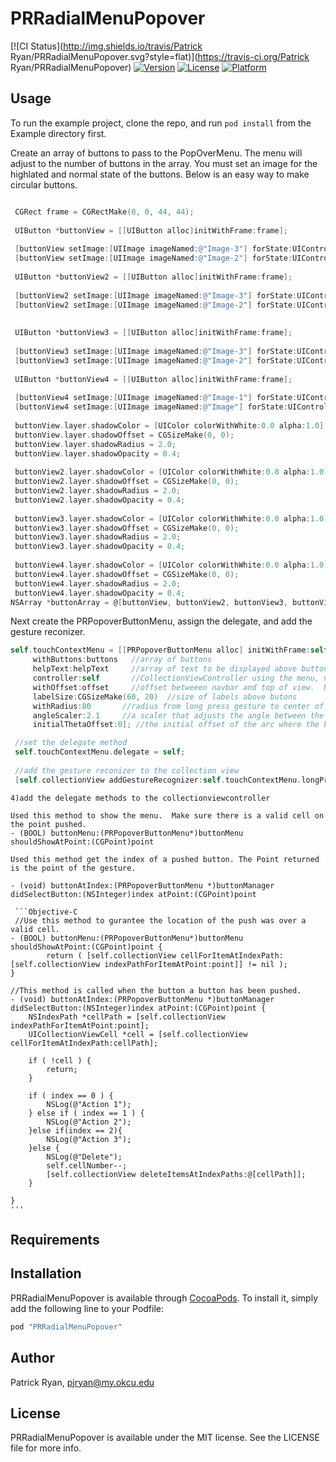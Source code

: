 # PRRadialMenuPopover

[![CI Status](http://img.shields.io/travis/Patrick Ryan/PRRadialMenuPopover.svg?style=flat)](https://travis-ci.org/Patrick Ryan/PRRadialMenuPopover)
[![Version](https://img.shields.io/cocoapods/v/PRRadialMenuPopover.svg?style=flat)](http://cocoapods.org/pods/PRRadialMenuPopover)
[![License](https://img.shields.io/cocoapods/l/PRRadialMenuPopover.svg?style=flat)](http://cocoapods.org/pods/PRRadialMenuPopover)
[![Platform](https://img.shields.io/cocoapods/p/PRRadialMenuPopover.svg?style=flat)](http://cocoapods.org/pods/PRRadialMenuPopover)

## Usage

To run the example project, clone the repo, and run `pod install` from the Example directory first.

    
    
Create an array of buttons to pass to the PopOverMenu.  The menu will adjust to the number of buttons in the array.  You must set an image for the highlated and normal state of the buttons.  Below is an easy way to make circular buttons.
   ```Objective-C
   
    CGRect frame = CGRectMake(0, 0, 44, 44);
    
    UIButton *buttonView = [[UIButton alloc]initWithFrame:frame];
    
    [buttonView setImage:[UIImage imageNamed:@"Image-3"] forState:UIControlStateNormal];
    [buttonView setImage:[UIImage imageNamed:@"Image-2"] forState:UIControlStateHighlighted];
    
    UIButton *buttonView2 = [[UIButton alloc]initWithFrame:frame];
    
    [buttonView2 setImage:[UIImage imageNamed:@"Image-3"] forState:UIControlStateNormal];
    [buttonView2 setImage:[UIImage imageNamed:@"Image-2"] forState:UIControlStateHighlighted];
    
    
    UIButton *buttonView3 = [[UIButton alloc]initWithFrame:frame];
    
    [buttonView3 setImage:[UIImage imageNamed:@"Image-3"] forState:UIControlStateNormal];
    [buttonView3 setImage:[UIImage imageNamed:@"Image-2"] forState:UIControlStateHighlighted];
    
    UIButton *buttonView4 = [[UIButton alloc]initWithFrame:frame];
    
    [buttonView4 setImage:[UIImage imageNamed:@"Image-1"] forState:UIControlStateNormal];
    [buttonView4 setImage:[UIImage imageNamed:@"Image"] forState:UIControlStateHighlighted];
    
    buttonView.layer.shadowColor = [UIColor colorWithWhite:0.0 alpha:1.0].CGColor;
    buttonView.layer.shadowOffset = CGSizeMake(0, 0);
    buttonView.layer.shadowRadius = 2.0;
    buttonView.layer.shadowOpacity = 0.4;
    
    buttonView2.layer.shadowColor = [UIColor colorWithWhite:0.0 alpha:1.0].CGColor;
    buttonView2.layer.shadowOffset = CGSizeMake(0, 0);
    buttonView2.layer.shadowRadius = 2.0;
    buttonView2.layer.shadowOpacity = 0.4;
    
    buttonView3.layer.shadowColor = [UIColor colorWithWhite:0.0 alpha:1.0].CGColor;
    buttonView3.layer.shadowOffset = CGSizeMake(0, 0);
    buttonView3.layer.shadowRadius = 2.0;
    buttonView3.layer.shadowOpacity = 0.4;
    
    buttonView4.layer.shadowColor = [UIColor colorWithWhite:0.0 alpha:1.0].CGColor;
    buttonView4.layer.shadowOffset = CGSizeMake(0, 0);
    buttonView4.layer.shadowRadius = 2.0;
    buttonView4.layer.shadowOpacity = 0.4;
   NSArray *buttonArray = @[buttonView, buttonView2, buttonView3, buttonView4];
   ```
   Next create the PRPopoverButtonMenu, assign the delegate, and add the gesture reconizer.
   
   ```Objective-C
   self.touchContextMenu = [[PRPopoverButtonMenu alloc] initWithFrame:self.collectionView.frame
        withButtons:buttons   //array of buttons  
        helpText:helpText     //array of text to be displayed above buttons
        controller:self       //CollectionViewController using the menu, needed to translate coords
        withOffset:offset     //offset betweeen navbar and top of view.  Used to detect if buttons will animate under nav bar
        labelSize:CGSizeMake(60, 20)  //size of labels above butons  
        withRadius:80       //radius from long press gesture to center of button
        angleScaler:2.1     //a scaler that adjusts the angle between the buttons
        initialThetaOffset:0]; //the initial offset of the arc where the buttons are placed.

    //set the delegate method
    self.touchContextMenu.delegate = self;
    
    //add the gesture reconizer to the collection view
    [self.collectionView addGestureRecognizer:self.touchContextMenu.longPressReconizer];
   ```
   
    4)add the delegate methods to the collectionviewcontroller
    
    Used this method to show the menu.  Make sure there is a valid cell on the point pushed.
    - (BOOL) buttonMenu:(PRPopoverButtonMenu*)buttonMenu shouldShowAtPoint:(CGPoint)point 
    
    Used this method get the index of a pushed button. The Point returned is the point of the gesture.
    
    - (void) buttonAtIndex:(PRPopoverButtonMenu *)buttonManager didSelectButton:(NSInteger)index atPoint:(CGPoint)point 
    
     ```Objective-C
     //Use this method to gurantee the location of the push was over a valid cell.
    - (BOOL) buttonMenu:(PRPopoverButtonMenu*)buttonMenu shouldShowAtPoint:(CGPoint)point {
            return ( [self.collectionView cellForItemAtIndexPath:[self.collectionView indexPathForItemAtPoint:point]] != nil );
    }
    
    //This method is called when the button a button has been pushed.
    - (void) buttonAtIndex:(PRPopoverButtonMenu *)buttonManager didSelectButton:(NSInteger)index atPoint:(CGPoint)point {
        NSIndexPath *cellPath = [self.collectionView indexPathForItemAtPoint:point];
        UICollectionViewCell *cell = [self.collectionView cellForItemAtIndexPath:cellPath];
    
        if ( !cell ) {
            return;
        }
    
        if ( index == 0 ) {
            NSLog(@"Action 1");
        } else if ( index == 1 ) {
            NSLog(@"Action 2");
        }else if(index == 2){
            NSLog(@"Action 3");
        }else {
            NSLog(@"Delete");
            self.cellNumber--;
            [self.collectionView deleteItemsAtIndexPaths:@[cellPath]];
        }

    }
    '''
    
    
## Requirements

## Installation

PRRadialMenuPopover is available through [CocoaPods](http://cocoapods.org). To install
it, simply add the following line to your Podfile:

```ruby
pod "PRRadialMenuPopover"
```

## Author

Patrick Ryan, pjryan@my.okcu.edu

## License

PRRadialMenuPopover is available under the MIT license. See the LICENSE file for more info.
